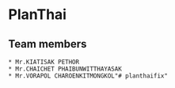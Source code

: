 # PlanThai

## Team members

	* Mr.KIATISAK PETHOR
	* Mr.CHAICHET PHAIBUNWITTHAYASAK
	* Mr.VORAPOL CHAROENKITMONGKOL"# planthaifix" 
